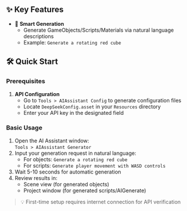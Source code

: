 ## ✨ Key Features

- 🧩 **Smart Generation**  
  - Generate GameObjects/Scripts/Materials via natural language descriptions  
  - Example: `Generate a rotating red cube`  

## 🛠️ Quick Start

### Prerequisites
1. **API Configuration**  
   - Go to `Tools > AIAssistant Config` to generate configuration files  
   - Locate `DeepSeekConfig.asset` in your `Resources` directory  
   - Enter your API key in the designated field  

### Basic Usage
1. Open the AI Assistant window:  
   `Tools > AIAssistant Generator`  
2. Input your generation request in natural language:  
   - For objects: `Generate a rotating red cube`  
   - For scripts: `Generate player movement with WASD controls`  
3. Wait 5-10 seconds for automatic generation  
4. Review results in:  
   - Scene view (for generated objects)  
   - Project window (for generated scripts/AIGenerate)  


> 💡 First-time setup requires internet connection for API verification
